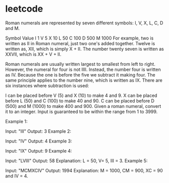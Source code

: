 # leetcode

Roman numerals are represented by seven different symbols: I, V, X, L, C, D and M.

Symbol Value I 1 V 5 X 10 L 50 C 100 D 500 M 1000 For example, two is written as II in Roman numeral, just two one's added together. Twelve is written as, XII, which is simply X + II. The number twenty seven is written as XXVII, which is XX + V + II.

Roman numerals are usually written largest to smallest from left to right. However, the numeral for four is not IIII. Instead, the number four is written as IV. Because the one is before the five we subtract it making four. The same principle applies to the number nine, which is written as IX. There are six instances where subtraction is used:

I can be placed before V (5) and X (10) to make 4 and 9. X can be placed before L (50) and C (100) to make 40 and 90. C can be placed before D (500) and M (1000) to make 400 and 900. Given a roman numeral, convert it to an integer. Input is guaranteed to be within the range from 1 to 3999.

Example 1:

Input: "III" Output: 3 Example 2:

Input: "IV" Output: 4 Example 3:

Input: "IX" Output: 9 Example 4:

Input: "LVIII" Output: 58 Explanation: L = 50, V= 5, III = 3. Example 5:

Input: "MCMXCIV" Output: 1994 Explanation: M = 1000, CM = 900, XC = 90 and IV = 4.
